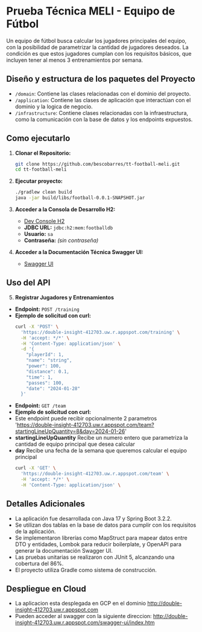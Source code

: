# Prueba Técnica MELI - Equipo de Fútbol

Un equipo de fútbol  busca calcular 
los jugadores principales del equipo, con la posibilidad 
de parametrizar la cantidad de jugadores deseados. La condición es que estos jugadores cumplan con los requisitos básicos, 
que incluyen tener al menos 3 entrenamientos por semana.


## Diseño y estructura de los paquetes del Proyecto

- `/domain`: Contiene las clases relacionadas con el dominio del proyecto.
- `/application`: Contiene las clases de aplicación que interactúan con el dominio y la logica de negocio.
- `/infrastructure`: Contiene clases relacionadas con la infraestructura, como la comunicación con la base de datos y los endpoints expuestos.


## Como ejecutarlo

1. **Clonar el Repositorio:**
   ```bash
   git clone https://github.com/bescobarres/tt-football-meli.git
   cd tt-football-meli
   
2. **Ejecutar proyecto:**
   ```bash
   ./gradlew clean build
   java -jar build/libs/football-0.0.1-SNAPSHOT.jar


3. **Acceder a la Consola de Desarrollo H2:**
   - [Dev Console H2](http://localhost:8080/h2-console)
   - **JDBC URL:** `jdbc:h2:mem:footballdb`
   - **Usuario:** `sa`
   - **Contraseña:** _(sin contraseña)_

4. **Acceder a la Documentación Técnica Swagger UI:**
   - [Swagger UI](http://localhost:8080/swagger-ui/index.html)

## Uso del API

5. **Registrar Jugadores y Entrenamientos**

- **Endpoint:** `POST /training`
- **Ejemplo de solicitud con curl:**
  ```bash
  curl -X 'POST' \
    'https://double-insight-412703.uw.r.appspot.com/training' \
    -H 'accept: */*' \
    -H 'Content-Type: application/json' \
    -d '{
      "playerId": 1,
      "name": "string",
      "power": 100,
      "distance": 0.1,
      "time": 1,
      "passes": 100,
      "date": "2024-01-28"
    }'

- **Endpoint:** `GET /team`
- **Ejemplo de solicitud con curl:**
-  Este endpoint puede recibir opcionalmente 2 parametros 'https://double-insight-412703.uw.r.appspot.com/team?startingLineUpQuantity=8&day=2024-01-26'
- **startingLineUpQuantity** Recibe un numero entero que parametriza la cantidad de equipo principal que desea calcular
- **day** Recibe una fecha de la semana que queremos calcular el equipo principal
  ```bash
  curl -X 'GET' \
    'https://double-insight-412703.uw.r.appspot.com/team' \
    -H 'accept: */*' \
    -H 'Content-Type: application/json' \


## Detalles Adicionales

- La aplicación fue desarrollada con Java 17 y Spring Boot 3.2.2.
- Se utilizan dos tablas en la base de datos para cumplir con los requisitos de la aplicación.
- Se implementaron librerías como MapStruct para mapear datos entre DTO y entidades, Lombok para reducir boilerplate, y OpenAPI para generar la documentación Swagger UI.
- Las pruebas unitarias se realizaron con JUnit 5, alcanzando una cobertura del 86%.
- El proyecto utiliza Gradle como sistema de construcción.

## Despliegue en Cloud
- La aplicacion esta desplegada en GCP en el dominio http://double-insight-412703.uw.r.appspot.com
- Pueden acceder al swagger con la siguiente direccion: http://double-insight-412703.uw.r.appspot.com/swagger-ui/index.htm



